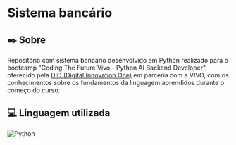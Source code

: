 # Sistema bancário

## ✒️ **Sobre**

Repositório com sistema bancário desenvolvido em Python realizado para o bootcamp "Coding The Future Vivo - Python AI Backend Developer", oferecido pela [DIO (Digital Innovation One)](https://www.dio.me/) em parceria com a VIVO, com os conhecimentos sobre os fundamentos da linguagem aprendidos durante o começo do curso. 

## 💻 **Linguagem utilizada**

![Python](https://img.shields.io/badge/python-3670A0?style=for-the-badge&logo=python&logoColor=ffdd54)

